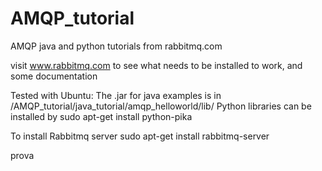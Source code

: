 # AMQP_tutorial
AMQP java and python tutorials from rabbitmq.com

visit www.rabbitmq.com to see what needs to be installed to work, and some documentation

Tested with Ubuntu:
The .jar for java examples is in /AMQP_tutorial/java_tutorial/amqp_helloworld/lib/
Python libraries can be installed by
sudo apt-get install python-pika

To install Rabbitmq server
sudo apt-get install rabbitmq-server

prova
